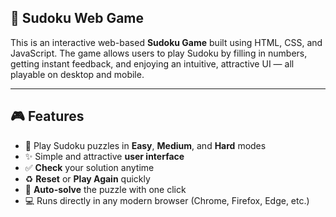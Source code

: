 ## 🔢 Sudoku Web Game
This is an interactive web-based **Sudoku Game** built using HTML, CSS, and JavaScript. The game allows users to play Sudoku by filling in numbers, getting instant feedback, and enjoying an intuitive, attractive UI — all playable on desktop and mobile.

--- 

## 🎮 Features

- 🧩 Play Sudoku puzzles in **Easy**, **Medium**, and **Hard** modes   
- ✨ Simple and attractive **user interface**  
- ✅ **Check** your solution anytime  
- ♻️ **Reset** or **Play Again** quickly  
- 🧠 **Auto-solve** the puzzle with one click  
- 💻 Runs directly in any modern browser (Chrome, Firefox, Edge, etc.)